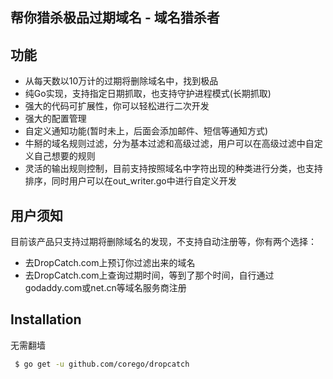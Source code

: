 帮你猎杀极品过期域名 - 域名猎杀者
------------
功能
-------------
 - 从每天数以10万计的过期将删除域名中，找到极品
 - 纯Go实现，支持指定日期抓取，也支持守护进程模式(长期抓取)
 - 强大的代码可扩展性，你可以轻松进行二次开发
 - 强大的配置管理
 - 自定义通知功能(暂时未上，后面会添加邮件、短信等通知方式)
 - 牛掰的域名规则过滤，分为基本过滤和高级过滤，用户可以在高级过滤中自定义自己想要的规则
 - 灵活的输出规则控制，目前支持按照域名中字符出现的种类进行分类，也支持排序，同时用户可以在out_writer.go中进行自定义开发


用户须知
--------------
目前该产品只支持过期将删除域名的发现，不支持自动注册等，你有两个选择：
 - 去DropCatch.com上预订你过滤出来的域名
 - 去DropCatch.com上查询过期时间，等到了那个时间，自行通过godaddy.com或net.cn等域名服务商注册
 
Installation
------------
无需翻墙
   ```bash
    $ go get -u github.com/corego/dropcatch
   ```

